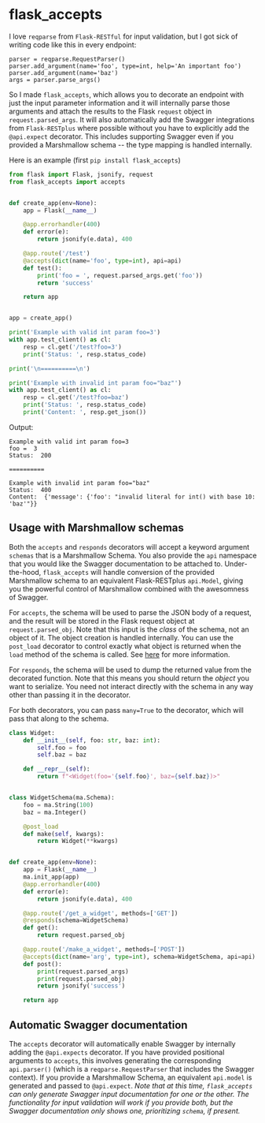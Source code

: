 #	flask_accepts
I love `reqparse` from `Flask-RESTful` for input validation, but I got sick of writing code like this in every endpoint:

```
parser = reqparse.RequestParser()
parser.add_argument(name='foo', type=int, help='An important foo')
parser.add_argument(name='baz')
args = parser.parse_args()
```

So I made `flask_accepts`, which allows you to decorate an endpoint with just the input parameter information and it will internally parse those arguments and attach the results to the Flask `request` object in `request.parsed_args`. It will also automatically add the Swagger integrations from `Flask-RESTplus` where possible without you have to explicitly add the `@api.expect` decorator. This includes supporting Swagger even if you provided a Marshmallow schema -- the type mapping is handled internally.

Here is an example (first `pip install flask_accepts`)


```python
from flask import Flask, jsonify, request
from flask_accepts import accepts


def create_app(env=None):
    app = Flask(__name__)

    @app.errorhandler(400)
    def error(e):
        return jsonify(e.data), 400

    @app.route('/test')
    @accepts(dict(name='foo', type=int), api=api)
    def test():
        print('foo = ', request.parsed_args.get('foo'))
        return 'success'

    return app


app = create_app()

print('Example with valid int param foo=3')
with app.test_client() as cl:
    resp = cl.get('/test?foo=3')
    print('Status: ', resp.status_code)

print('\n==========\n')

print('Example with invalid int param foo="baz"')
with app.test_client() as cl:
    resp = cl.get('/test?foo=baz')
    print('Status: ', resp.status_code)
    print('Content: ', resp.get_json())
```

Output:

```
Example with valid int param foo=3
foo =  3
Status:  200

==========

Example with invalid int param foo="baz"
Status:  400
Content:  {'message': {'foo': "invalid literal for int() with base 10: 'baz'"}}
```

## Usage with Marshmallow schemas

Both the `accepts` and `responds` decorators will accept a keyword argument `schemas` that
is a Marshmallow Schema. You also provide the `api` namespace that you would like the Swagger documentation to be attached to. Under-the-hood, `flask_accepts` will handle conversion of the provided Marshmallow schema to an equivalent Flask-RESTplus `api.Model`, giving you the powerful control of Marshmallow combined with the awesomness of Swagger.

For `accepts`, the schema will be used to parse the JSON body
of a request, and the result will be stored in the Flask request object at `request.parsed_obj`. Note that this input is the _class_ of the schema, not an object of it. The object creation is handled internally. You can use the `post_load` decorator to control exactly what object is returned when the `load` method of the schema is called. See [here](https://marshmallow.readthedocs.io/en/3.0/extending.html) for more information.

For `responds`, the schema will be used to dump the returned value from the decorated function. Note that this means you should return the _object_ you want to serialize. You need not interact directly with the schema in any way other than passing it in the decorator.

For both decorators, you can pass `many=True` to the decorator, which will pass that
along to the schema.

```python
class Widget:
    def __init__(self, foo: str, baz: int):
        self.foo = foo
        self.baz = baz

    def __repr__(self):
        return f"<Widget(foo='{self.foo}', baz={self.baz})>"


class WidgetSchema(ma.Schema):
    foo = ma.String(100)
    baz = ma.Integer()

    @post_load
    def make(self, kwargs):
        return Widget(**kwargs)


def create_app(env=None):
    app = Flask(__name__)
    ma.init_app(app)
    @app.errorhandler(400)
    def error(e):
        return jsonify(e.data), 400

    @app.route('/get_a_widget', methods=['GET'])
    @responds(schema=WidgetSchema)
    def get():
        return request.parsed_obj

    @app.route('/make_a_widget', methods=['POST'])
    @accepts(dict(name='arg', type=int), schema=WidgetSchema, api=api)
    def post():
        print(request.parsed_args)
        print(request.parsed_obj)
        return jsonify('success')

    return app
```

## Automatic Swagger documentation

The `accepts` decorator will automatically enable Swagger by internally adding the `@api.expects` decorator. If you have provided positional arguments to `accepts`, this involves generating the corresponding `api.parser()` (which is a `reqparse.RequestParser` that includes the Swagger context). If you provide a Marshmallow Schema, an equivalent `api.model` is generated and passed to `@api.expect`. _Note that at this time, `flask_accepts` can only generate Swagger input documentation for one or the other. The functionality for input validation will work if you provide both, but the Swagger documentation only shows one, prioritizing `schema`, if present._